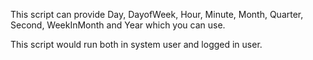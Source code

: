 This script can provide Day, DayofWeek, Hour, Minute, Month, Quarter, Second, WeekInMonth and Year which you can use.

This script would run both in system user and logged in user.